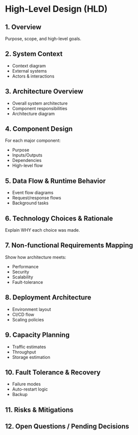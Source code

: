 # High-Level Design (HLD)

## 1. Overview
Purpose, scope, and high-level goals.

## 2. System Context
- Context diagram
- External systems
- Actors & interactions

## 3. Architecture Overview
- Overall system architecture
- Component responsibilities
- Architecture diagram

## 4. Component Design
For each major component:
- Purpose
- Inputs/Outputs
- Dependencies
- High-level flow

## 5. Data Flow & Runtime Behavior
- Event flow diagrams
- Request/response flows
- Background tasks

## 6. Technology Choices & Rationale
Explain WHY each choice was made.

## 7. Non-functional Requirements Mapping
Show how architecture meets:
- Performance
- Security
- Scalability
- Fault-tolerance

## 8. Deployment Architecture
- Environment layout
- CI/CD flow
- Scaling policies

## 9. Capacity Planning
- Traffic estimates
- Throughput
- Storage estimation

## 10. Fault Tolerance & Recovery
- Failure modes
- Auto-restart logic
- Backup

## 11. Risks & Mitigations

## 12. Open Questions / Pending Decisions
